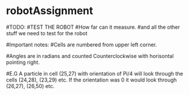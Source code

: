 # robotAssignment

#TODO: 
#TEST THE ROBOT
#How far can it measure.
#and all the other stuff we need to test for the robot

#Important notes:
#Cells are numbered from upper left corner. 

#Angles are in radians and counted Counterclockwise with horisontal pointing right. 

#E.G A particle in cell (25,27) with orientation of Pi/4 will look through the cells (24,28), (23,29) etc. If the orientation was 0 it would look through (26,27), (26,50) etc.